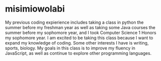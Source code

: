 # misimiowolabi
 My previous coding expierience includes taking a class in python the summer before my freshman year as well as taking some Java courses the summer before my sophomore year, and I took Computer Science 1 Honors my sophomore year. I am excited to be taking this class because I want to expand my knowledge of coding. Some other interests I have is writing, sports, biology. My goals in this class is to improve my fluency in JavaScript, as well as continue to explore other programming languages.  
